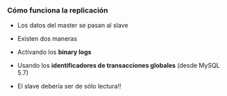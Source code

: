 ### Cómo funciona la replicación

* Los datos del master se pasan al slave

* Existen dos maneras
 * Activando los **binary logs**
 * Usando los **identificadores de transacciones globales** (desde MySQL 5.7)

* El slave debería ser de sólo lectura!!
